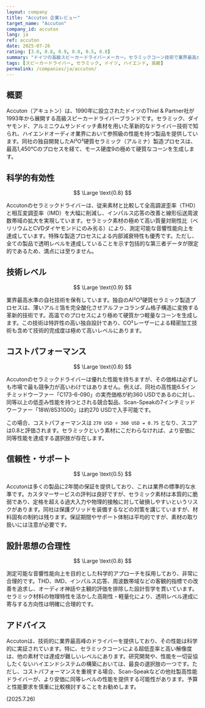 ```yaml
---
layout: company
title: "Accuton 企業レビュー"
target_name: "Accuton"
company_id: accuton
lang: ja
ref: accuton
date: 2025-07-26
rating: [3.8, 0.8, 0.9, 0.8, 0.5, 0.8]
summary: "ドイツの高級スピーカードライバーメーカー。セラミックコーン技術で業界最高水準の技術力を誇りますが、同等性能を持つ他素材の高性能ドライバーと比較した場合、コストパフォーマンスは必ずしも最高水準ではありません。"
tags: [スピーカードライバー, セラミック, ドイツ, ハイエンド, 高級]
permalink: /companies/ja/accuton/
---
```

## 概要

Accuton（アキュトン）は、1990年に設立されたドイツのThiel & Partner社が1993年から展開する高級スピーカードライバーブランドです。セラミック、ダイヤモンド、アルミニウムサンドイッチ素材を用いた革新的なドライバー技術で知られ、ハイエンドオーディオ業界において参照級の性能を持つ製品を提供しています。同社の独自開発したAl²O³硬質セラミック（アルミナ）製造プロセスは、最高1,450°Cのプロセスを経て、モース硬度9の極めて硬質なコーンを生成します。

## 科学的有効性

$$ \Large \text{0.8} $$

Accutonのセラミックドライバーは、従来素材と比較して全高調波歪率（THD）と相互変調歪率（IMD）を大幅に削減し、インパルス応答の改善と線形伝送周波数帯域の拡大を実現しています。セラミック素材の極めて高い質量対剛性比（ベリリウムとCVDダイヤモンドにのみ劣る）により、測定可能な音響性能向上を達成しています。特殊な製造プロセスによる内部減衰特性も優秀です。ただし、全ての製品で透明レベルを達成していることを示す包括的な第三者データが限定的であるため、満点には至りません。

## 技術レベル

$$ \Large \text{0.9} $$

業界最高水準の自社技術を保有しています。独自のAl²O³硬質セラミック製造プロセスは、薄いアルミ箔を完全酸化させアルファコランダム格子構造に変換する革新的技術です。高温でのプロセスにより極めて硬質かつ軽量なコーンを生成します。この技術は特許性の高い独自設計であり、CO²レーザーによる精密加工技術も含めて技術的完成度は極めて高いレベルにあります。

## コストパフォーマンス

$$ \Large \text{0.8} $$

Accutonのセラミックドライバーは優れた性能を持ちますが、その価格は必ずしも市場で最も競争力が高いわけではありません。例えば、同社の高性能6.5インチミッドウーファー「C173-6-090」の実売価格が約360 USDであるのに対し、同等以上の低歪み性能を持つとされる競合製品、Scan-Speakの7インチミッドウーファー「18W/8531G00」は約270 USDで入手可能です。

この場合、コストパフォーマンスは `270 USD ÷ 360 USD = 0.75` となり、スコアは0.8と評価されます。セラミックという素材にこだわらなければ、より安価に同等性能を達成する選択肢が存在します。

## 信頼性・サポート

$$ \Large \text{0.5} $$

Accutonは多くの製品に2年間の保証を提供しており、これは業界の標準的な水準です。カスタマーサービスの評判は良好ですが、セラミック素材は本質的に脆弱であり、定格を超える過大入力や物理的接触に対して破損しやすいというリスクがあります。同社は保護グリッドを装備するなどの対策を講じていますが、材料固有の制約は残ります。保証期間やサポート体制は平均的ですが、素材の取り扱いには注意が必要です。

## 設計思想の合理性

$$ \Large \text{0.8} $$

測定可能な音響性能向上を目的とした科学的アプローチを採用しており、非常に合理的です。THD、IMD、インパルス応答、周波数帯域などの客観的指標での改善を追求し、オーディオ神話や主観的評価を排除した設計哲学を貫いています。セラミック材料の物理特性を活かした高剛性・軽量化により、透明レベル達成に寄与する方向性は明確に合理的です。

## アドバイス

Accutonは、技術的に業界最高峰のドライバーを提供しており、その性能は科学的に実証されています。特に、セラミックコーンによる超低歪率と高い解像度は、他の素材では達成が難しいレベルにあります。研究開発や、性能を一切妥協したくないハイエンドシステムの構築においては、最良の選択肢の一つです。ただし、コストパフォーマンスを重視する場合、Scan-Speakなどの他社製高性能ドライバーが、より安価に同等レベルの性能を提供する可能性があります。予算と性能要求を慎重に比較検討することをお勧めします。

(2025.7.26)
